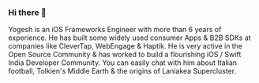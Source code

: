 ### Hi there 👋

Yogesh is an iOS Frameworks Engineer with more than 6 years of experience. He has built some widely used consumer Apps & B2B SDKs at companies like CleverTap, WebEngage & Haptik. He is very active in the Open Source Community & has worked to build a flourishing iOS / Swift India Developer Community. You can easily chat with him about Italian football, Tolkien's Middle Earth & the origins of Laniakea Supercluster.


<!--
**ygit/ygit** is a ✨ _special_ ✨ repository because its `README.md` (this file) appears on your GitHub profile.

Here are some ideas to get you started:

- 🔭 I’m currently working on ...
- 🌱 I’m currently learning ...
- 👯 I’m looking to collaborate on ...
- 🤔 I’m looking for help with ...
- 💬 Ask me about ...
- 📫 How to reach me: ...
- 😄 Pronouns: ...
- ⚡ Fun fact: ...
-->
